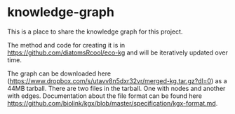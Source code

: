 # knowledge-graph

This is a place to share the knowledge graph for this project.

The method and code for creating it is in https://github.com/diatomsRcool/eco-kg and will be iteratively updated over time.

The graph can be downloaded here (https://www.dropbox.com/s/utavv8n5dxr32vr/merged-kg.tar.gz?dl=0) as a 44MB tarball. There are two files in the tarball. One with nodes and another with edges. Documentation about the file format can be found here https://github.com/biolink/kgx/blob/master/specification/kgx-format.md.
